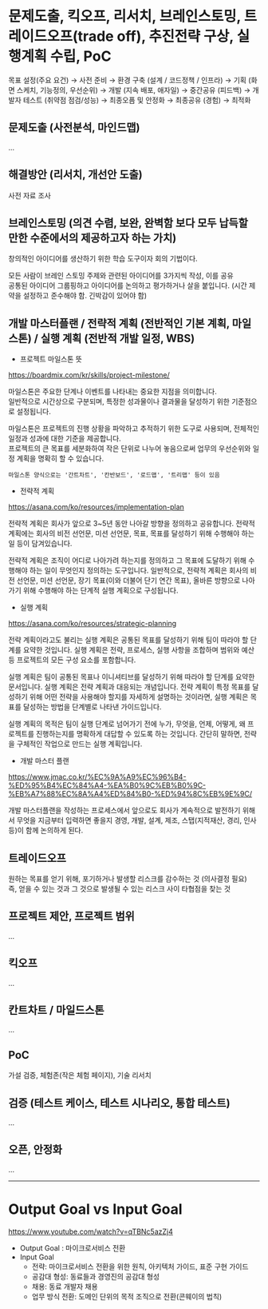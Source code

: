 # 문제도출, 킥오프, 리서치, 브레인스토밍, 트레이드오프(trade off), 추진전략 구상, 실행계획 수립, PoC

목표 설정(주요 요건) →
사전 준비 →
환경 구축 (설계 / 코드정책 / 인프라) →
기획 (화면 스케치, 기능정의, 우선순위) →
개발 (지속 배포, 애자일) →
중간공유 (피드백) →
개발자 테스트 (취약점 점검/성능) →
최종오픔 및 안정화 →
최종공유 (경험) →
최적화

## 문제도출 (사전분석, 마인드맵)

...

## 해결방안 (리서치, 개선안 도출)

사전 자료 조사

## 브레인스토밍 (의견 수렴, 보완, 완벽함 보다 모두 납득할 만한 수준에서의 제공하고자 하는 가치)

창의적인 아이디어를 생산하기 위한 학습 도구이자 회의 기법이다.

모든 사람이 브레인 스토밍 주제와 관련된 아이디어를 3가지씩 작성, 이를 공유  
공통된 아이디어 그룹핑하고 아이디어를 논의하고 평가하거나 살을 붙입니다. (시간 제약을 설정하고 준수해야 함. 긴박감이 있어야 함)

## 개발 마스터플랜 / 전략적 계획 (전반적인 기본 계획, 마일스톤) / 실행 계획 (전반적 개발 일정, WBS)

- 프로젝트 마일스톤 뜻

https://boardmix.com/kr/skills/project-milestone/

마일스톤은 주요한 단계나 이벤트를 나타내는 중요한 지점을 의미합니다.  
일반적으로 시간상으로 구분되며, 특정한 성과물이나 결과물을 달성하기 위한 기준점으로 설정됩니다.

마일스톤은 프로젝트의 진행 상황을 파악하고 추적하기 위한 도구로 사용되며, 전체적인 일정과 성과에 대한 기준을 제공합니다.  
프로젝트의 큰 목표를 세분화하여 작은 단위로 나누어 놓음으로써 업무의 우선순위와 일정 계획을 명확히 할 수 있습니다.

`마일스톤 양식으로는 '간트차트', '칸반보드', '로드맵', '트리맵' 등이 있음`

- 전략적 계획

https://asana.com/ko/resources/implementation-plan

전략적 계획은 회사가 앞으로 3~5년 동안 나아갈 방향을 정의하고 공유합니다. 전략적 계획에는 회사의 비전 선언문, 미션 선언문, 목표, 목표를 달성하기 위해 수행해야 하는 일 등이 담겨있습니다.

전략적 계획은 조직이 어디로 나아가려 하는지를 정의하고 그 목표에 도달하기 위해 수행해야 하는 일이 무엇인지 정의하는 도구입니다. 일반적으로, 전략적 계획은 회사의 비전 선언문, 미션 선언문, 장기 목표(이와 더불어 단기 연간 목표), 올바른 방향으로 나아가기 위해 수행해야 하는 단계적 실행 계획으로 구성됩니다.

- 실행 계획

https://asana.com/ko/resources/strategic-planning

전략 계획이라고도 불리는 실행 계획은 공통된 목표를 달성하기 위해 팀이 따라야 할 단계를 요약한 것입니다. 실행 계획은 전략, 프로세스, 실행 사항을 조합하며 범위와 예산 등 프로젝트의 모든 구성 요소를 포함합니다.

실행 계획은 팀이 공통된 목표나 이니셔티브를 달성하기 위해 따라야 할 단계를 요약한 문서입니다. 실행 계획은 전략 계획과 대응되는 개념입니다. 전략 계획이 특정 목표를 달성하기 위해 어떤 전략을 사용해야 할지를 자세하게 설명하는 것이라면, 실행 계획은 목표를 달성하는 방법을 단계별로 나타낸 가이드입니다.

실행 계획의 목적은 팀이 실행 단계로 넘어가기 전에 누가, 무엇을, 언제, 어떻게, 왜 프로젝트를 진행하는지를 명확하게 대답할 수 있도록 하는 것입니다. 간단히 말하면, 전략을 구체적인 작업으로 만드는 실행 계획입니다.

- 개발 마스터 플랜

https://www.jmac.co.kr/%EC%9A%A9%EC%96%B4-%ED%95%B4%EC%84%A4-%EA%B0%9C%EB%B0%9C-%EB%A7%88%EC%8A%A4%ED%84%B0-%ED%94%8C%EB%9E%9C/

개발 마스터플랜을 작성하는 프로세스에서 앞으로도 회사가 계속적으로 발전하기 위해서 무엇을 지금부터 입력하면 좋을지 경영, 개발, 설계, 제조, 스탭(지적재산, 경리, 인사 등)이 함께 논의하게 된다.

## 트레이드오프

원하는 목표를 얻기 위해, 포기하거나 발생할 리스크를 감수하는 것 (의사결정 필요)  
즉, 얻을 수 있는 것과 그 것으로 발생될 수 있는 리스크 사이 타협점을 찾는 것

## 프로젝트 제안, 프로젝트 범위

...

## 킥오프

...

## 칸트차트 / 마일드스톤

...

## PoC

가설 검증, 체험존(작은 체험 페이지), 기술 리서치

## 검증 (테스트 케이스, 테스트 시나리오, 통합 테스트)

...

## 오픈, 안정화

...

---

# Output Goal vs Input Goal

https://www.youtube.com/watch?v=qTBNc5azZj4

- Output Goal : 마이크로서비스 전환
- Input Goal
  - 전략: 마이크로서비스 전환을 위한 원칙, 아키텍처 가이드, 표준 구현 가이드
  - 공감대 형성: 동료들과 경영진의 공감대 형성
  - 채용: 동료 개발자 채용
  - 업무 방식 전환: 도메인 단위의 목적 조직으로 전환(콘웨이의 법칙)
